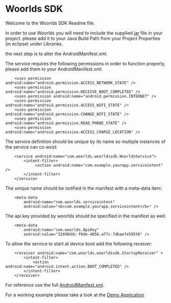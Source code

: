 Woorlds SDK
============

Welcome to the Woorlds SDK Readme file.

in order to use Woorlds you will need to include the supplied [jar](WoorldsDemo/libs/WoorldsSDK.jar) file in your project. please add it to your Java Build Path from your Project Properties (in eclipse) under Libraries.

the next step is to alter the AndroidManifest.xml.

The service requires the following permissions in order to function properly, please add them to your AndroidManifest.xml:
```
    <uses-permission android:name="android.permission.ACCESS_NETWORK_STATE" />
    <uses-permission android:name="android.permission.RECEIVE_BOOT_COMPLETED" />
    <uses-permission android:name="android.permission.INTERNET" />
    <uses-permission android:name="android.permission.ACCESS_WIFI_STATE" />
    <uses-permission android:name="android.permission.CHANGE_WIFI_STATE" />
    <uses-permission android:name="android.permission.READ_PHONE_STATE" />
    <uses-permission android:name="android.permission.ACCESS_COARSE_LOCATION" />
```
The service definition should be unique by its name so multiple instances of the service can co-exist:

```
    <service android:name="com.woorlds.woorldssdk.WoorldsService">
        <intent-filter>
             <action android:name="com.example.yourapp.serviceintent" />
        </intent-filter>
    </service>
```

The unique name should be notified in the manifest with a meta-data item:
```
    <meta-data
        android:name="com.woorlds.serviceintent"
        android:value="<b>com.example.yourapp.serviceintent</b>" />
```

The api key provided by woorlds should be specified in the manifest as well:
```
    <meta-data
        android:name="com.woorlds.ApiKey"
        android:value="32498ddc-f0de-4056-a77c-7dbaefe59536" />
```

To allow the service to start at device boot add the following receiver:
```
    <receiver android:name="com.woorlds.woorldssdk.StartupReceiver" >
        <intent-filter>
            <action android:name="android.intent.action.BOOT_COMPLETED" />
        </intent-filter>
    </receiver>
```
For reference use the full [AndroidManifest.xml](WoorldsDemo/AndroidManifest.xml).

For a working example please take a look at the [Demo Application](WoorldsDemo/src/com/example/woorldsdemo/DemoActivity.java)
